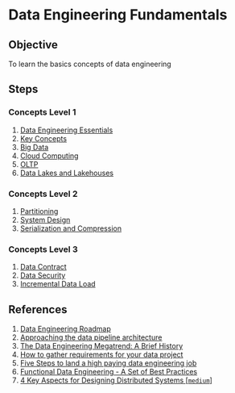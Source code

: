 # Data Engineering Fundamentals

## Objective

To learn the basics concepts of data engineering

## Steps

### Concepts Level 1

1. [Data Engineering Essentials](./data-engineering.md)
1. [Key Concepts](./key-concepts.md)
1. [Big Data](./big-data.md)
1. [Cloud Computing](./cloud-computing.md)
1. [OLTP](./oltp.md)
1. [Data Lakes and Lakehouses](./data-lakes-lakehouses.md)

### Concepts Level 2

1. [Partitioning](./partitioning.md)
1. [System Design](./system-design.md)
1. [Serialization and Compression](./serialization-and-compression.md)

### Concepts Level 3

1. [Data Contract](./data-contract.md)
1. [Data Security](./data-security.md)
1. [Incremental Data Load](./incremental-data-load.md)

## References

1. [Data Engineering Roadmap](https://knowledgetree.notion.site/Data-Engineering-Roadmap-6e543497f9074aba89520b45b678d32f)
1. [Approaching the data pipeline architecture](https://knowledgetree.notion.site/Approaching-the-data-pipeline-architecture-214bdf596037454ca3f879894035c83f)
1. [The Data Engineering Megatrend: A Brief History](https://www.rudderstack.com/blog/the-data-engineering-megatrend-a-brief-history)
1. [How to gather requirements for your data project](https://www.startdataengineering.com/post/n-questions-data-pipeline-req/)
1.  [Five Steps to land a high paying data engineering job](https://www.startdataengineering.com/post/n-steps-high-pay-de-job/)
1. [Functional Data Engineering - A Set of Best Practices](https://youtu.be/4Spo2QRTz1k)
1. [4 Key Aspects for Designing Distributed Systems [`medium`]](https://betterprogramming.pub/4-key-aspects-for-designing-distributed-systems-dc8fec7b8c5b)